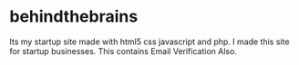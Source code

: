 # behindthebrains
Its my startup site made with html5 css javascript and php. I made this site for startup businesses.
This contains Email Verification Also.
